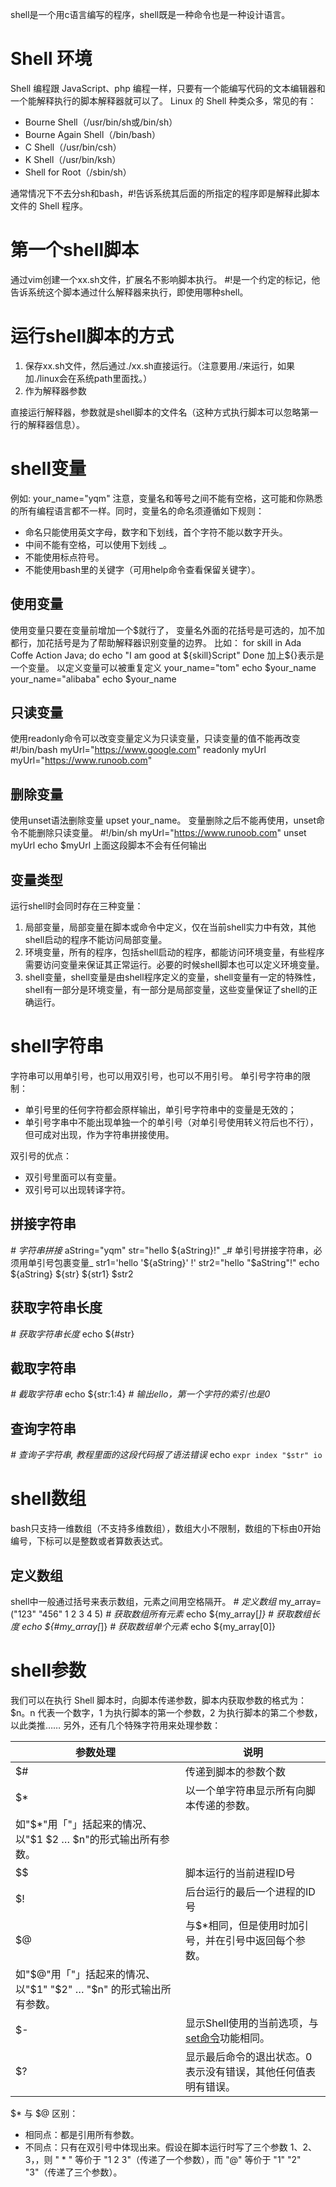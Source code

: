 shell是一个用c语言编写的程序，shell既是一种命令也是一种设计语言。
# Shell 环境
Shell 编程跟 JavaScript、php 编程一样，只要有一个能编写代码的文本编辑器和一个能解释执行的脚本解释器就可以了。
Linux 的 Shell 种类众多，常见的有：

- Bourne Shell（/usr/bin/sh或/bin/sh）
- Bourne Again Shell（/bin/bash）
- C Shell（/usr/bin/csh）
- K Shell（/usr/bin/ksh）
- Shell for Root（/sbin/sh）

通常情况下不去分sh和bash，#!告诉系统其后面的所指定的程序即是解释此脚本文件的 Shell 程序。
# 第一个shell脚本
通过vim创建一个xx.sh文件，扩展名不影响脚本执行。
#!是一个约定的标记，他告诉系统这个脚本通过什么解释器来执行，即使用哪种shell。
# 运行shell脚本的方式

1. 保存xx.sh文件，然后通过./xx.sh直接运行。（注意要用./来运行，如果加./linux会在系统path里面找。）
2. 作为解释器参数

直接运行解释器，参数就是shell脚本的文件名（这种方式执行脚本可以忽略第一行的解释器信息）。
# shell变量
例如:
your_name="yqm"
注意，变量名和等号之间不能有空格，这可能和你熟悉的所有编程语言都不一样。同时，变量名的命名须遵循如下规则：

- 命名只能使用英文字母，数字和下划线，首个字符不能以数字开头。
- 中间不能有空格，可以使用下划线 _。
- 不能使用标点符号。
- 不能使用bash里的关键字（可用help命令查看保留关键字）。
## 使用变量
使用变量只要在变量前增加一个$就行了，
变量名外面的花括号是可选的，加不加都行，加花括号是为了帮助解释器识别变量的边界。
比如：
for skill in Ada Coffe Action Java; do
    echo "I am good at ${skill}Script"
Done
加上${}表示是一个变量。
以定义变量可以被重复定义
your_name="tom"
echo $your_name
your_name="alibaba"
echo $your_name
## 只读变量
使用readonly命令可以改变变量定义为只读变量，只读变量的值不能再改变
#!/bin/bash
myUrl="https://www.google.com"
readonly myUrl
myUrl="https://www.runoob.com"
## 删除变量
使用unset语法删除变量
upset your_name。
变量删除之后不能再使用，unset命令不能删除只读变量。
#!/bin/sh
myUrl="https://www.runoob.com"
unset myUrl
echo $myUrl
上面这段脚本不会有任何输出
## 变量类型
运行shell时会同时存在三种变量：

1. 局部变量，局部变量在脚本或命令中定义，仅在当前shell实力中有效，其他shell启动的程序不能访问局部变量。
2. 环境变量，所有的程序，包括shell启动的程序，都能访问环境变量，有些程序需要访问变量来保证其正常运行。必要的时候shell脚本也可以定义环境变量。
3. shell变量，shell变量是由shell程序定义的变量，shell变量有一定的特殊性，shell有一部分是环境变量，有一部分是局部变量，这些变量保证了shell的正确运行。
# shell字符串
字符串可以用单引号，也可以用双引号，也可以不用引号。
单引号字符串的限制：

- 单引号里的任何字符都会原样输出，单引号字符串中的变量是无效的；
- 单引号字串中不能出现单独一个的单引号（对单引号使用转义符后也不行），但可成对出现，作为字符串拼接使用。

双引号的优点：

- 双引号里面可以有变量。
- 双引号可以出现转译字符。
## 拼接字符串
_# 字符串拼接_
aString="yqm"
str="hello ${aString}!"
_# 单引号拼接字符串，必须用单引号包裹变量_
str1='hello '${aString}' !'
str2="hello "$aString"!"
echo ${aString} ${str} ${str1} $str2
## 获取字符串长度
_# 获取字符串长度_
echo ${#str}
## 截取字符串
_# 截取字符串_
echo ${str:1:4}
_# 输出ello，第一个字符的索引也是0_
## 查询字符串
_# 查询子字符串, 教程里面的这段代码报了语法错误_
echo `expr index "$str" io`
# shell数组
bash只支持一维数组（不支持多维数组），数组大小不限制，数组的下标由0开始编号，下标可以是整数或者算数表达式。
## 定义数组
shell中一般通过括号来表示数组，元素之间用空格隔开。
_# 定义数组_
my_array=("123" "456" 1 2 3 4 5)
_# 获取数组所有元素_
echo ${my_array[*]}
_# 获取数组长度_
echo ${#my_array[*]}
_# 获取数组单个元素_
echo ${my_array[0]}
# shell参数
我们可以在执行 Shell 脚本时，向脚本传递参数，脚本内获取参数的格式为：$n。n 代表一个数字，1 为执行脚本的第一个参数，2 为执行脚本的第二个参数，以此类推……
另外，还有几个特殊字符用来处理参数：

| 参数处理 | 说明 |
| --- | --- |
| $# | 传递到脚本的参数个数 |
| $* | 以一个单字符串显示所有向脚本传递的参数。
如"$*"用「"」括起来的情况、以"$1 $2 … $n"的形式输出所有参数。 |
| $$ | 脚本运行的当前进程ID号 |
| $! | 后台运行的最后一个进程的ID号 |
| $@ | 与$*相同，但是使用时加引号，并在引号中返回每个参数。
如"$@"用「"」括起来的情况、以"$1" "$2" … "$n" 的形式输出所有参数。 |
| $- | 显示Shell使用的当前选项，与[set命令](https://www.runoob.com/linux/linux-comm-set.html)功能相同。 |
| $? | 显示最后命令的退出状态。0表示没有错误，其他任何值表明有错误。 |

$* 与 $@ 区别：

- 相同点：都是引用所有参数。
- 不同点：只有在双引号中体现出来。假设在脚本运行时写了三个参数 1、2、3，，则 " * " 等价于 "1 2 3"（传递了一个参数），而 "@" 等价于 "1" "2" "3"（传递了三个参数）。
